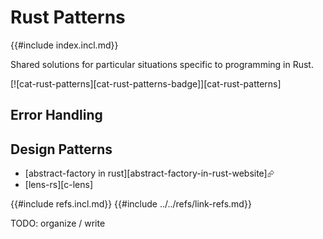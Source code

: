 # Rust Patterns

{{#include index.incl.md}}

Shared solutions for particular situations specific to programming in Rust.

[![cat-rust-patterns][cat-rust-patterns-badge]][cat-rust-patterns]

## Error Handling

## Design Patterns

- [abstract-factory in rust][abstract-factory-in-rust-website]⮳
- [lens-rs][c-lens]

{{#include refs.incl.md}}
{{#include ../../refs/link-refs.md}}

<div class="hidden">
TODO: organize / write
</div>
